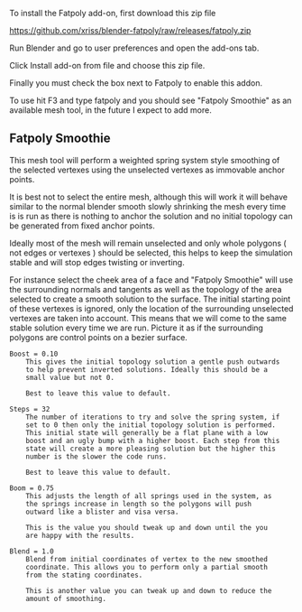 
To install the Fatpoly add-on, first download this zip file

https://github.com/xriss/blender-fatpoly/raw/releases/fatpoly.zip

Run Blender and go to user preferences and open the add-ons tab.

Click Install add-on from file and choose this zip file.

Finally you must check the box next to Fatpoly to enable this addon.


To use hit F3 and type fatpoly and you should see "Fatpoly Smoothie" as 
an available mesh tool, in the future I expect to add more.


## Fatpoly Smoothie

This mesh tool will perform a weighted spring system style smoothing of 
the selected vertexes using the unselected vertexes as immovable anchor 
points.

It is best not to select the entire mesh, although this will work it 
will behave similar to the normal blender smooth slowly shrinking the 
mesh every time is is run as there is nothing to anchor the solution 
and no initial topology can be generated from fixed anchor points.

Ideally most of the mesh will remain unselected and only whole polygons 
( not edges or vertexes ) should be selected, this helps to keep the 
simulation stable and will stop edges twisting or inverting.

For instance select the cheek area of a face and "Fatpoly Smoothie" 
will use the surrounding normals and tangents as well as the topology 
of the area selected to create a smooth solution to the surface. The 
initial starting point of these vertexes is ignored, only the location 
of the surrounding unselected vertexes are taken into account. This 
means that we will come to the same stable solution every time we are 
run. Picture it as if the surrounding polygons are control points on a 
bezier surface.

	Boost = 0.10 
		This gives the initial topology solution a gentle push outwards 
		to help prevent inverted solutions. Ideally this should be a 
		small value but not 0.
		
		Best to leave this value to default.
		
	Steps = 32
		The number of iterations to try and solve the spring system, if 
		set to 0 then only the initial topology solution is performed. 
		This initial state will generally be a flat plane with a low 
		boost and an ugly bump with a higher boost. Each step from this 
		state will create a more pleasing solution but the higher this 
		number is the slower the code runs.

		Best to leave this value to default.
		
	Boom = 0.75
		This adjusts the length of all springs used in the system, as 
		the springs increase in length so the polygons will push 
		outward like a blister and visa versa.
		
		This is the value you should tweak up and down until the you 
		are happy with the results.

	Blend = 1.0
		Blend from initial coordinates of vertex to the new smoothed 
		coordinate. This allows you to perform only a partial smooth 
		from the stating coordinates.

		This is another value you can tweak up and down to reduce the 
		amount of smoothing.
